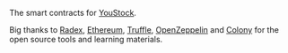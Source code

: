 The smart contracts for [YouStock](https://youstock.io).

Big thanks to [Radex](http://Radex.ai), [Ethereum](http://ethereum.org), [Truffle](http://truffleframework.com), [OpenZeppelin](http://openzeppelin.org) and [Colony](https://github.com/sc-forks/solidity-coverage) for the open source tools and learning materials.

